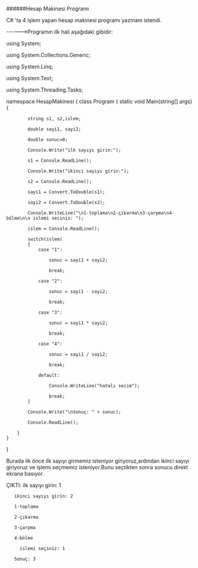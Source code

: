 ######Hesap Makinesi Programı

C# 'ta 4 işlem yapan hesap makinesi programı yazmam istendi.

------>Programın ilk hali aşağıdaki gibidir:

using System;

using System.Collections.Generic;

using System.Linq;

using System.Text;

using System.Threading.Tasks;

namespace HesapMakinesi
{
    class Program
    {
        static void Main(string[] args)
        {

            string s1, s2,islem;
            
            double sayi1, sayi2;
            
            double sonuc=0;

            Console.Write("ilk sayıyı girin:");
            
            s1 = Console.ReadLine();
            
            Console.Write("ikinci sayıyı girin:");
            
            s2 = Console.ReadLine();

            sayi1 = Convert.ToDouble(s1);
            
            sayi2 = Convert.ToDouble(s2);
            
            Console.WriteLine("\n1-toplama\n2-çıkarma\n3-çarpma\n4-bölme\n\n islemi seciniz: ");
            
            islem = Console.ReadLine();

            switch(islem)
            {
                case "1":
            
                    sonuc = sayi1 + sayi2;
            
                    break;

                case "2":
            
                    sonuc = sayi1 - sayi2;
            
                    break;

                case "3":
            
                    sonuc = sayi1 * sayi2;
            
                    break;

                case "4":
            
                    sonuc = sayi1 / sayi2;
            
                    break;

                default:
            
                    Console.WriteLine("hatalı secim");
            
                    break;
            }
            
            Console.Write("\nSonuç: " + sonuc);
            
            Console.ReadLine();
            
        }
    }
}

Burada ilk önce ilk sayıyı girmemiz isteniyor giriyoruz,ardından ikinci sayıyı giriyoruz ve işlemi seçmemiz isteniyor.Bunu seçtikten sonra sonucu direkt ekrana basıyor.

ÇIKTI: ilk sayıyı girin: 1

       ikinci sayıyı girin: 2
       
       1-toplama
       
       2-çıkarma
       
       3-çarpma
       
       4-bölme
         
         islemi seçiniz: 1
         
       Sonuç: 3
